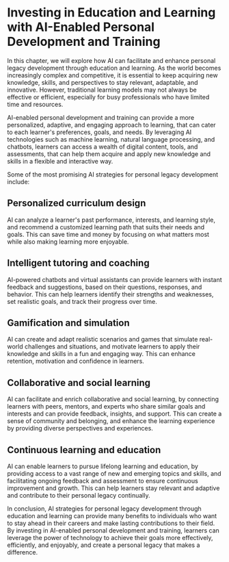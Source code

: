 # Investing in Education and Learning with AI-Enabled Personal Development and Training

In this chapter, we will explore how AI can facilitate and enhance personal legacy development through education and learning. As the world becomes increasingly complex and competitive, it is essential to keep acquiring new knowledge, skills, and perspectives to stay relevant, adaptable, and innovative. However, traditional learning models may not always be effective or efficient, especially for busy professionals who have limited time and resources.

AI-enabled personal development and training can provide a more personalized, adaptive, and engaging approach to learning, that can cater to each learner's preferences, goals, and needs. By leveraging AI technologies such as machine learning, natural language processing, and chatbots, learners can access a wealth of digital content, tools, and assessments, that can help them acquire and apply new knowledge and skills in a flexible and interactive way.

Some of the most promising AI strategies for personal legacy development include:

## Personalized curriculum design

AI can analyze a learner's past performance, interests, and learning style, and recommend a customized learning path that suits their needs and goals. This can save time and money by focusing on what matters most while also making learning more enjoyable.

## Intelligent tutoring and coaching

AI-powered chatbots and virtual assistants can provide learners with instant feedback and suggestions, based on their questions, responses, and behavior. This can help learners identify their strengths and weaknesses, set realistic goals, and track their progress over time.

## Gamification and simulation

AI can create and adapt realistic scenarios and games that simulate real-world challenges and situations, and motivate learners to apply their knowledge and skills in a fun and engaging way. This can enhance retention, motivation and confidence in learners.

## Collaborative and social learning

AI can facilitate and enrich collaborative and social learning, by connecting learners with peers, mentors, and experts who share similar goals and interests and can provide feedback, insights, and support. This can create a sense of community and belonging, and enhance the learning experience by providing diverse perspectives and experiences.

## Continuous learning and education

AI can enable learners to pursue lifelong learning and education, by providing access to a vast range of new and emerging topics and skills, and facilitating ongoing feedback and assessment to ensure continuous improvement and growth. This can help learners stay relevant and adaptive and contribute to their personal legacy continually.


In conclusion, AI strategies for personal legacy development through education and learning can provide many benefits to individuals who want to stay ahead in their careers and make lasting contributions to their field. By investing in AI-enabled personal development and training, learners can leverage the power of technology to achieve their goals more effectively, efficiently, and enjoyably, and create a personal legacy that makes a difference.
